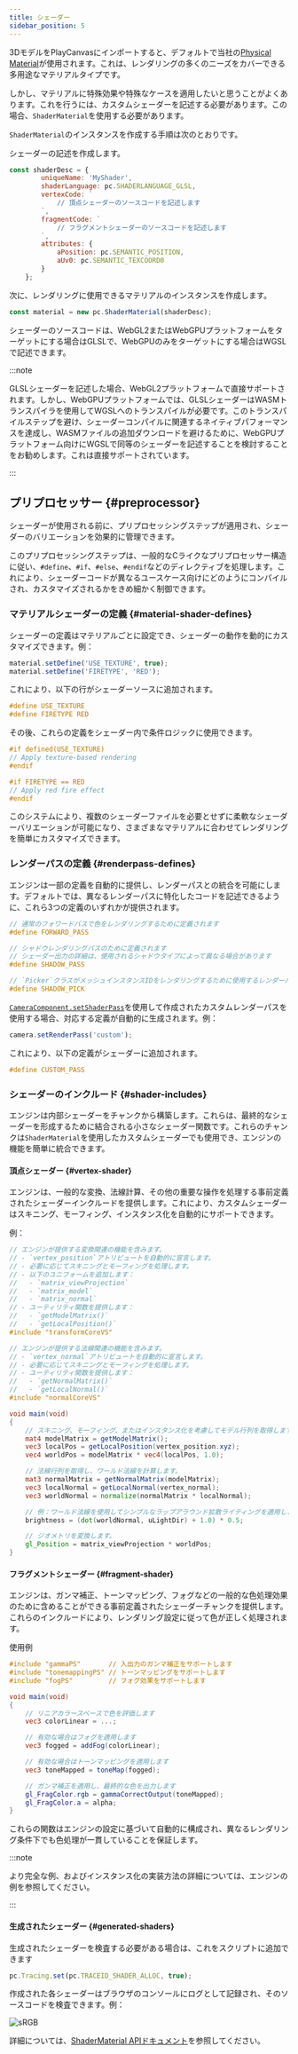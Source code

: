 ```yaml
---
title: シェーダー
sidebar_position: 5
---
```


3DモデルをPlayCanvasにインポートすると、デフォルトで当社の[Physical Material][1]が使用されます。これは、レンダリングの多くのニーズをカバーできる多用途なマテリアルタイプです。

しかし、マテリアルに特殊効果や特殊なケースを適用したいと思うことがよくあります。これを行うには、カスタムシェーダーを記述する必要があります。この場合、`ShaderMaterial`を使用する必要があります。

`ShaderMaterial`のインスタンスを作成する手順は次のとおりです。

シェーダーの記述を作成します。

``` javascript
const shaderDesc = {
        uniqueName: 'MyShader',
        shaderLanguage: pc.SHADERLANGUAGE_GLSL,
        vertexCode: `
            // 頂点シェーダーのソースコードを記述します
        `,
        fragmentCode: `
            // フラグメントシェーダーのソースコードを記述します
        `,
        attributes: {
            aPosition: pc.SEMANTIC_POSITION,
            aUv0: pc.SEMANTIC_TEXCOORD0
        }
    };

```

次に、レンダリングに使用できるマテリアルのインスタンスを作成します。

``` javascript
const material = new pc.ShaderMaterial(shaderDesc);
```

シェーダーのソースコードは、WebGL2またはWebGPUプラットフォームをターゲットにする場合はGLSLで、WebGPUのみをターゲットにする場合はWGSLで記述できます。

:::note

GLSLシェーダーを記述した場合、WebGL2プラットフォームで直接サポートされます。しかし、WebGPUプラットフォームでは、GLSLシェーダーはWASMトランスパイラを使用してWGSLへのトランスパイルが必要です。このトランスパイルステップを避け、シェーダーコンパイルに関連するネイティブパフォーマンスを達成し、WASMファイルの追加ダウンロードを避けるために、WebGPUプラットフォーム向けにWGSLで同等のシェーダーを記述することを検討することをお勧めします。これは直接サポートされています。

:::

## プリプロセッサー {#preprocessor}

シェーダーが使用される前に、プリプロセッシングステップが適用され、シェーダーのバリエーションを効果的に管理できます。

このプリプロセッシングステップは、一般的なCライクなプリプロセッサー構造に従い、`#define`、`#if`、`#else`、`#endif`などのディレクティブを処理します。これにより、シェーダーコードが異なるユースケース向けにどのようにコンパイルされ、カスタマイズされるかをきめ細かく制御できます。

### マテリアルシェーダーの定義 {#material-shader-defines}

シェーダーの定義はマテリアルごとに設定でき、シェーダーの動作を動的にカスタマイズできます。例：

```javascript
material.setDefine('USE_TEXTURE', true);
material.setDefine('FIRETYPE', 'RED');
```

これにより、以下の行がシェーダーソースに追加されます。

```glsl
#define USE_TEXTURE
#define FIRETYPE RED
```

その後、これらの定義をシェーダー内で条件ロジックに使用できます。

```glsl
#if defined(USE_TEXTURE)
// Apply texture-based rendering
#endif

#if FIRETYPE == RED
// Apply red fire effect
#endif
```

このシステムにより、複数のシェーダーファイルを必要とせずに柔軟なシェーダーバリエーションが可能になり、さまざまなマテリアルに合わせてレンダリングを簡単にカスタマイズできます。

### レンダーパスの定義 {#renderpass-defines}

エンジンは一部の定義を自動的に提供し、レンダーパスとの統合を可能にします。デフォルトでは、異なるレンダーパスに特化したコードを記述できるように、これら3つの定義のいずれかが提供されます。

```glsl
// 通常のフォワードパスで色をレンダリングするために定義されます
#define FORWARD_PASS

// シャドウレンダリングパスのために定義されます
// シェーダー出力の詳細は、使用されるシャドウタイプによって異なる場合があります
#define SHADOW_PASS

// `Picker`クラスがメッシュインスタンスIDをレンダリングするために使用するレンダーパスのために定義されます
#define SHADOW_PICK 
```

[`CameraComponent.setShaderPass`](https://api.playcanvas.com/engine/classes/CameraComponent.html#setshaderpass)を使用して作成されたカスタムレンダーパスを使用する場合、対応する定義が自動的に生成されます。例：

```javascript
camera.setRenderPass('custom');
```

これにより、以下の定義がシェーダーに追加されます。

```glsl
#define CUSTOM_PASS
```

### シェーダーのインクルード {#shader-includes}

エンジンは内部シェーダーをチャンクから構築します。これらは、最終的なシェーダーを形成するために結合される小さなシェーダー関数です。これらのチャンクは`ShaderMaterial`を使用したカスタムシェーダーでも使用でき、エンジンの機能を簡単に統合できます。

#### 頂点シェーダー {#vertex-shader}

エンジンは、一般的な変換、法線計算、その他の重要な操作を処理する事前定義されたシェーダーインクルードを提供します。これにより、カスタムシェーダーはスキニング、モーフィング、インスタンス化を自動的にサポートできます。

例：

```glsl
// エンジンが提供する変換関連の機能を含みます。
// - `vertex_position`アトリビュートを自動的に宣言します。
// - 必要に応じてスキニングとモーフィングを処理します。
// - 以下のユニフォームを追加します：
//   - `matrix_viewProjection`
//   - `matrix_model`
//   - `matrix_normal`
// - ユーティリティ関数を提供します：
//   - `getModelMatrix()`
//   - `getLocalPosition()`
#include "transformCoreVS"

// エンジンが提供する法線関連の機能を含みます。
// - `vertex_normal`アトリビュートを自動的に宣言します。
// - 必要に応じてスキニングとモーフィングを処理します。
// - ユーティリティ関数を提供します：
//   - `getNormalMatrix()`
//   - `getLocalNormal()`
#include "normalCoreVS"

void main(void)
{
    // スキニング、モーフィング、またはインスタンス化を考慮してモデル行列を取得します。
    mat4 modelMatrix = getModelMatrix();
    vec3 localPos = getLocalPosition(vertex_position.xyz);
    vec4 worldPos = modelMatrix * vec4(localPos, 1.0);

    // 法線行列を取得し、ワールド法線を計算します。
    mat3 normalMatrix = getNormalMatrix(modelMatrix);
    vec3 localNormal = getLocalNormal(vertex_normal);
    vec3 worldNormal = normalize(normalMatrix * localNormal);

    // 例：ワールド法線を使用してシンプルなラップアラウンド拡散ライティングを適用します。
    brightness = (dot(worldNormal, uLightDir) + 1.0) * 0.5;

    // ジオメトリを変換します。
    gl_Position = matrix_viewProjection * worldPos;
}
```

#### フラグメントシェーダー {#fragment-shader}

エンジンは、ガンマ補正、トーンマッピング、フォグなどの一般的な色処理効果のために含めることができる事前定義されたシェーダーチャンクを提供します。これらのインクルードにより、レンダリング設定に従って色が正しく処理されます。

使用例

```glsl
#include "gammaPS"       // 入出力のガンマ補正をサポートします
#include "tonemappingPS" // トーンマッピングをサポートします
#include "fogPS"         // フォグ効果をサポートします

void main(void)
{
    // リニアカラースペースで色を評価します
    vec3 colorLinear = ...;

    // 有効な場合はフォグを適用します
    vec3 fogged = addFog(colorLinear);

    // 有効な場合はトーンマッピングを適用します
    vec3 toneMapped = toneMap(fogged);

    // ガンマ補正を適用し、最終的な色を出力します
    gl_FragColor.rgb = gammaCorrectOutput(toneMapped);
    gl_FragColor.a = alpha;
}
```

これらの関数はエンジンの設定に基づいて自動的に構成され、異なるレンダリング条件下でも色処理が一貫していることを保証します。

:::note

より完全な例、およびインスタンス化の実装方法の詳細については、エンジンの例を参照してください。

:::

#### 生成されたシェーダー {#generated-shaders}

生成されたシェーダーを検査する必要がある場合は、これをスクリプトに追加できます

```javascript
pc.Tracing.set(pc.TRACEID_SHADER_ALLOC, true);
```

作成された各シェーダーはブラウザのコンソールにログとして記録され、そのソースコードを検査できます。例：

![sRGB](/img/user-manual/graphics/shaders/shader-log.png)

詳細については、[ShaderMaterial APIドキュメント](https://api.playcanvas.com/engine/classes/ShaderMaterial.html)を参照してください。

[1]: /user-manual/graphics/physical-rendering/physical-materials/
